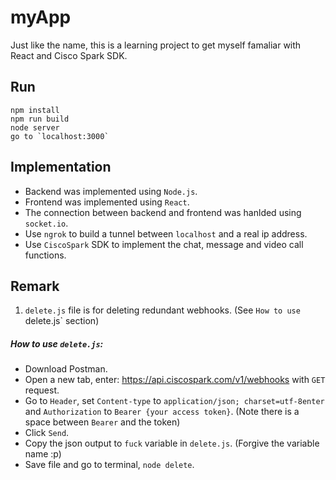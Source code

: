# myApp
Just like the name, this is a learning project to get myself famaliar with React and Cisco Spark SDK.

## Run
```
npm install
npm run build
node server
go to `localhost:3000`
```

## Implementation
* Backend was implemented using `Node.js`.
* Frontend was implemented using `React`.
* The connection between backend and frontend was hanlded using `socket.io`.
* Use `ngrok` to build a tunnel between `localhost` and a real ip address.
* Use `CiscoSpark` SDK to implement the chat, message and video call functions.


## Remark
1. `delete.js` file is for deleting redundant webhooks. (See `How to use `delete.js` section)

 ##### How to use `delete.js`:

  * Download Postman.
  * Open a new tab, enter: https://api.ciscospark.com/v1/webhooks with `GET` request.
  * Go to `Header`, set `Content-type` to `application/json; charset=utf-8enter` and `Authorization` to `Bearer {your access token}`.
  (Note there is a space between `Bearer` and the token)
  * Click `Send`.
  * Copy the json output to `fuck` variable in `delete.js`.
  (Forgive the variable name :p)
  * Save file and go to terminal, `node delete`.
